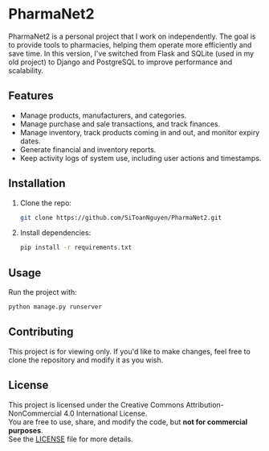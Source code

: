 # PharmaNet2

PharmaNet2 is a personal project that I work on independently. The goal is to provide tools to pharmacies, helping them operate more efficiently and save time. In this version, I've switched from Flask and SQLite (used in my old project) to Django and PostgreSQL to improve performance and scalability.

## Features

- Manage products, manufacturers, and categories.
- Manage purchase and sale transactions, and track finances.
- Manage inventory, track products coming in and out, and monitor expiry dates.
- Generate financial and inventory reports.
- Keep activity logs of system use, including user actions and timestamps.

## Installation

1. Clone the repo:
   ```bash
   git clone https://github.com/SiToanNguyen/PharmaNet2.git
   ```

2. Install dependencies:
   ```bash
   pip install -r requirements.txt
   ```

## Usage

Run the project with:

```bash
python manage.py runserver
```

## Contributing

This project is for viewing only. If you'd like to make changes, feel free to clone the repository and modify it as you wish.

## License

This project is licensed under the Creative Commons Attribution-NonCommercial 4.0 International License.  
You are free to use, share, and modify the code, but **not for commercial purposes**.  
See the [LICENSE](LICENSE) file for more details.
